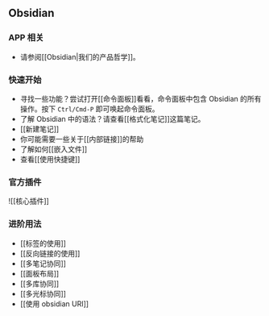 
## Obsidian

### APP 相关

- 请参阅[[Obsidian|我们的产品哲学]]。

### 快速开始

- 寻找一些功能？尝试打开[[命令面板]]看看，命令面板中包含 Obsidian 的所有操作。按下 `Ctrl/Cmd-P` 即可唤起命令面板。
- 了解 Obsidian 中的语法？请查看[[格式化笔记]]这篇笔记。
- [[新建笔记]]
- 你可能需要一些关于[[内部链接]]的帮助
- 了解如何[[嵌入文件]]
- 查看[[使用快捷键]]

### 官方插件

![[核心插件]]

### 进阶用法

- [[标签的使用]]
- [[反向链接的使用]]
- [[多笔记协同]]
- [[面板布局]]
- [[多库协同]]
- [[多光标协同]]
- [[使用 obsidian URI]]